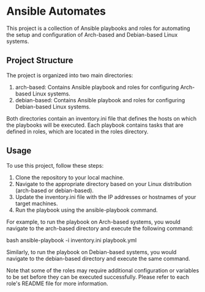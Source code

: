 # Ansible Automates

This project is a collection of Ansible playbooks and roles for automating the setup and configuration of Arch-based and Debian-based Linux systems. 

## Project Structure 

The project is organized into two main directories:
 
1. arch-based: Contains Ansible playbook and roles for configuring Arch-based Linux systems.
2. debian-based: Contains Ansible playbook and roles for configuring Debian-based Linux systems.

Both directories contain an inventory.ini file that defines the hosts on which the playbooks will be executed. Each playbook contains tasks that are defined in roles, which are located in the roles directory. 

## Usage

To use this project, follow these steps:

1. Clone the repository to your local machine.
2. Navigate to the appropriate directory based on your Linux distribution (arch-based or debian-based).
3. Update the inventory.ini file with the IP addresses or hostnames of your target machines.
4. Run the playbook using the ansible-playbook command.

For example, to run the playbook on Arch-based systems, you would navigate to the arch-based directory and execute the following command:

bash
ansible-playbook -i inventory.ini playbook.yml


Similarly, to run the playbook on Debian-based systems, you would navigate to the debian-based directory and execute the same command.

Note that some of the roles may require additional configuration or variables to be set before they can be executed successfully. Please refer to each role's README file for more information.
